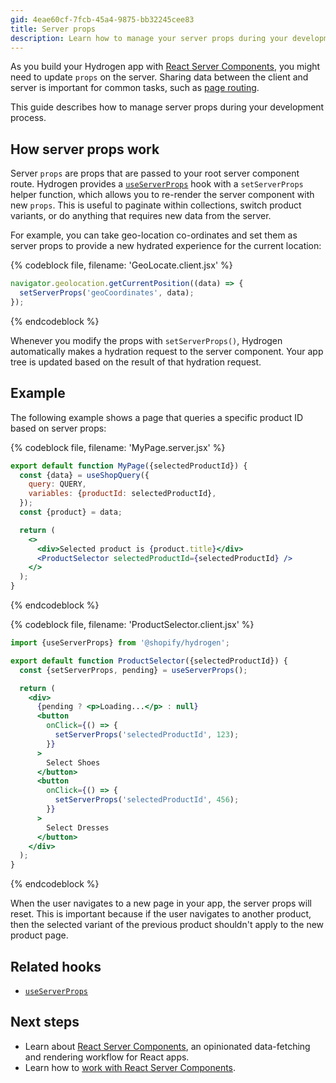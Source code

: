 ```yaml
---
gid: 4eae60cf-7fcb-45a4-9875-bb32245cee83
title: Server props
description: Learn how to manage your server props during your development process.
---
```


As you build your Hydrogen app with [React Server Components](https://shopify.dev/custom-storefronts/hydrogen/framework/react-server-components), you might need to update `props` on the server. Sharing data between the client and server is important for common tasks, such as [page routing](https://shopify.dev/custom-storefronts/hydrogen/framework/routes).

This guide describes how to manage server props during your development process.

## How server props work

Server `props` are props that are passed to your root server component route. Hydrogen provides a [`useServerProps`](https://shopify.dev/api/hydrogen/hooks/global/useserverprops) hook with a `setServerProps` helper function, which allows you to re-render the server component with new `props`. This is useful to paginate within collections, switch product variants, or do anything that requires new data from the server.

For example, you can take geo-location co-ordinates and set them as server props to provide a new hydrated experience for the current location:

{% codeblock file, filename: 'GeoLocate.client.jsx' %}

```js
navigator.geolocation.getCurrentPosition((data) => {
  setServerProps('geoCoordinates', data);
});
```

{% endcodeblock %}

Whenever you modify the props with `setServerProps()`, Hydrogen automatically makes a hydration request to the server component. Your app tree is updated based on the result of that hydration request.

## Example

The following example shows a page that queries a specific product ID based on server props:

{% codeblock file, filename: 'MyPage.server.jsx' %}

```jsx
export default function MyPage({selectedProductId}) {
  const {data} = useShopQuery({
    query: QUERY,
    variables: {productId: selectedProductId},
  });
  const {product} = data;

  return (
    <>
      <div>Selected product is {product.title}</div>
      <ProductSelector selectedProductId={selectedProductId} />
    </>
  );
}
```

{% endcodeblock %}

{% codeblock file, filename: 'ProductSelector.client.jsx' %}

```jsx
import {useServerProps} from '@shopify/hydrogen';

export default function ProductSelector({selectedProductId}) {
  const {setServerProps, pending} = useServerProps();

  return (
    <div>
      {pending ? <p>Loading...</p> : null}
      <button
        onClick={() => {
          setServerProps('selectedProductId', 123);
        }}
      >
        Select Shoes
      </button>
      <button
        onClick={() => {
          setServerProps('selectedProductId', 456);
        }}
      >
        Select Dresses
      </button>
    </div>
  );
}
```

{% endcodeblock %}

When the user navigates to a new page in your app, the server props will reset. This is important because if the user navigates to another product, then the selected variant of the previous product shouldn't apply to the new product page.

## Related hooks

- [`useServerProps`](https://shopify.dev/api/hydrogen/hooks/global/useserverprops)

## Next steps

- Learn about [React Server Components](https://shopify.dev/custom-storefronts/hydrogen/framework/react-server-components), an opinionated data-fetching and rendering workflow for React apps.
- Learn how to [work with React Server Components](https://shopify.dev/custom-storefronts/hydrogen/framework/work-with-rsc).

